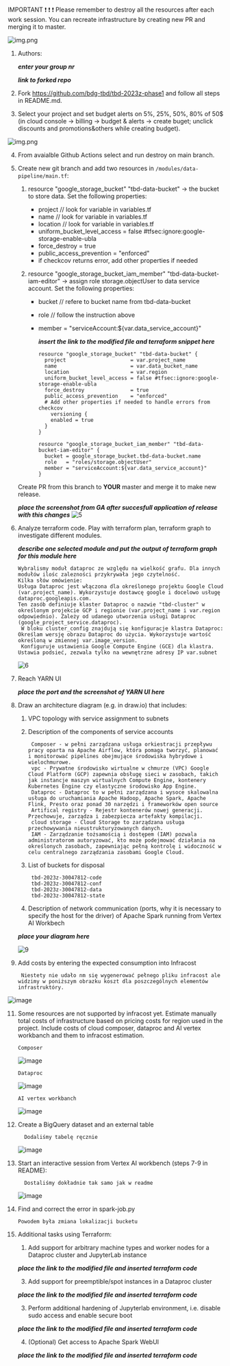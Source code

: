 IMPORTANT ❗ ❗ ❗ Please remember to destroy all the resources after each work session. You can recreate infrastructure by creating new PR and merging it to master.
  
![img.png](doc/figures/destroy.png)


1. Authors:

   ***enter your group nr***

   ***link to forked repo***
   
2. Fork https://github.com/bdg-tbd/tbd-2023z-phase1 and follow all steps in README.md.

3. Select your project and set budget alerts on 5%, 25%, 50%, 80% of 50$ (in cloud console -> billing -> budget & alerts -> create buget; unclick discounts and promotions&others while creating budget).

  ![img.png](doc/figures/discounts.png)

4. From avaialble Github Actions select and run destroy on main branch.

5. Create new git branch and add two resources in ```/modules/data-pipeline/main.tf```:
    1. resource "google_storage_bucket" "tbd-data-bucket" -> the bucket to store data. Set the following properties:
        * project  // look for variable in variables.tf
        * name  // look for variable in variables.tf
        * location // look for variable in variables.tf
        * uniform_bucket_level_access = false #tfsec:ignore:google-storage-enable-ubla
        * force_destroy               = true
        * public_access_prevention    = "enforced"
        * if checkcov returns error, add other properties if needed
       
    2. resource "google_storage_bucket_iam_member" "tbd-data-bucket-iam-editor" -> assign role storage.objectUser to data service account. Set the following properties:
        * bucket // refere to bucket name from tbd-data-bucket
        * role   // follow the instruction above
        * member = "serviceAccount:${var.data_service_account}"

          ***insert the link to the modified file and terraform snippet here***
          
              resource "google_storage_bucket" "tbd-data-bucket" {
                project                     = var.project_name
                name                        = var.data_bucket_name
                location                    = var.region
                uniform_bucket_level_access = false #tfsec:ignore:google-storage-enable-ubla
                force_destroy               = true
                public_access_prevention    = "enforced"
                # Add other properties if needed to handle errors from checkcov
                  versioning {
                  enabled = true
                }
              }
              
              resource "google_storage_bucket_iam_member" "tbd-data-bucket-iam-editor" {
                bucket = google_storage_bucket.tbd-data-bucket.name
                role   = "roles/storage.objectUser"
                member = "serviceAccount:${var.data_service_account}"
              }

    Create PR from this branch to **YOUR** master and merge it to make new release. 
    
    ***place the screenshot from GA after succesfull application of release with this changes***
                  ![5](https://github.com/Pawel-Barej/tbd-2023z-phase1/assets/89931555/23d8f491-223c-40f8-a6ef-c30e3e33ac9e)



6. Analyze terraform code. Play with terraform plan, terraform graph to investigate different modules.

    ***describe one selected module and put the output of terraform graph for this module here***
   
       Wybralismy moduł dataproc ze względu na wielkość grafu. Dla innych modułów ilośc zalezności przykrywała jego czytelność.
       Kilka słów omówienie:
       Usługa Dataproc jest włączona dla określonego projektu Google Cloud (var.project_name). Wykorzystuje dostawcę google i docelowo usługę dataproc.googleapis.com.
       Ten zasób definiuje klaster Dataproc o nazwie "tbd-cluster" w określonym projekcie GCP i regionie (var.project_name i var.region odpowiednio). Zależy od udanego utworzenia usługi Dataproc (google_project_service.dataproc).
        W bloku cluster_config znajdują się konfiguracje klastra Dataproc:
       Określam wersję obrazu Dataproc do użycia. Wykorzystuje wartość określoną w zmiennej var.image_version.
        Konfiguruje ustawienia Google Compute Engine (GCE) dla klastra. Ustawia podsieć, zezwala tylko na wewnętrzne adresy IP var.subnet
       
      ![6](https://github.com/Pawel-Barej/tbd-2023z-phase1/assets/89931555/13f909d7-ec70-425d-ac9e-6a9c8b6498eb)


   
   
8. Reach YARN UI
   
   ***place the port and the screenshot of YARN UI here***
   
9. Draw an architecture diagram (e.g. in draw.io) that includes:
    1. VPC topology with service assignment to subnets
    2. Description of the components of service accounts

            Composer - w pełni zarządzana usługa orkiestracji przepływu pracy oparta na Apache Airflow, która pomaga tworzyć, planować i monitorować pipelines obejmujące środowiska hybrydowe i wielochmurowe.
            vpc - Prywatne środowisko wirtualne w chmurze (VPC) Google Cloud Platform (GCP) zapewnia obsługę sieci w zasobach, takich jak instancje maszyn wirtualnych Compute Engine, kontenery Kubernetes Engine czy elastyczne środowisko App Engine.
            Dataproc - Dataproc to w pełni zarządzana i wysoce skalowalna usługa do uruchamiania Apache Hadoop, Apache Spark, Apache Flink, Presto oraz ponad 30 narzędzi i frameworków open source
            Artifical registry - Rejestr kontenerów nowej generacji. Przechowuje, zarządza i zabezpiecza artefakty kompilacji.
            cloud storage - Cloud Storage to zarządzana usługa przechowywania nieustrukturyzowanych danych.
            IAM - Zarządzanie tożsamością i dostępem (IAM) pozwala administratorom autoryzować, kto może podejmować działania na określonych zasobach, zapewniając pełną kontrolę i widoczność w celu centralnego zarządzania zasobami Google Cloud.
       
    3. List of buckets for disposal
       
            tbd-2023z-30047812-code    
            tbd-2023z-30047812-conf    
            tbd-2023z-30047812-data    
            tbd-2023z-30047812-state
       
    4. Description of network communication (ports, why it is necessary to specify the host for the driver) of Apache Spark running from Vertex AI Workbech

  
    ***place your diagram here***
   
   ![9](https://github.com/Pawel-Barej/tbd-2023z-phase1/assets/89931555/6ee2f712-e062-4673-8f3d-b893e0d7cb11)


11. Add costs by entering the expected consumption into Infracost

         Niestety nie udało nm się wygenerować pełnego pliku infracost ale widzimy w poniższym obrazku koszt dla poszczególnych elementów infrastruktóry.
         
   ![image](https://github.com/Pawel-Barej/tbd-2023z-phase1/assets/89931555/3ae995f5-b689-4256-920c-f67617c7a3cb)


11. Some resources are not supported by infracost yet. Estimate manually total costs of infrastructure based on pricing costs for region used in the project. Include costs of cloud composer, dataproc and AI vertex workbanch and them to infracost estimation.

        Composer

    ![image](https://github.com/Pawel-Barej/tbd-2023z-phase1/assets/89931555/7ecb280c-11b6-4af1-8325-b7d1718d94b3)

        Dataproc

    ![image](https://github.com/Pawel-Barej/tbd-2023z-phase1/assets/89931555/3cdec0f8-d142-4ebe-8722-e705c6e2ec55)

        AI vertex workbanch

    ![image](https://github.com/Pawel-Barej/tbd-2023z-phase1/assets/89931555/e24a4ceb-f35d-4661-a645-6bd639fe5115)

  
13. Create a BigQuery dataset and an external table
    
          Dodaliśmy tabelę ręcznie
    ![image](https://github.com/Pawel-Barej/tbd-2023z-phase1/assets/89931555/d066dc47-3818-466c-965a-0e718acfc0f7)

  
15. Start an interactive session from Vertex AI workbench (steps 7-9 in README):


          Dostaliśmy dokładnie tak samo jak w readme
    ![image](https://github.com/Pawel-Barej/tbd-2023z-phase1/assets/89931555/a2aeb39c-76e0-4d97-8cd5-1d0caebd2fb8)

   
16. Find and correct the error in spark-job.py

        Powodem była zmiana lokalizacji bucketu

17. Additional tasks using Terraform:

    1. Add support for arbitrary machine types and worker nodes for a Dataproc cluster and JupyterLab instance

    ***place the link to the modified file and inserted terraform code***
    
    3. Add support for preemptible/spot instances in a Dataproc cluster

    ***place the link to the modified file and inserted terraform code***
    
    3. Perform additional hardening of Jupyterlab environment, i.e. disable sudo access and enable secure boot
    
    ***place the link to the modified file and inserted terraform code***

    4. (Optional) Get access to Apache Spark WebUI

    ***place the link to the modified file and inserted terraform code***
